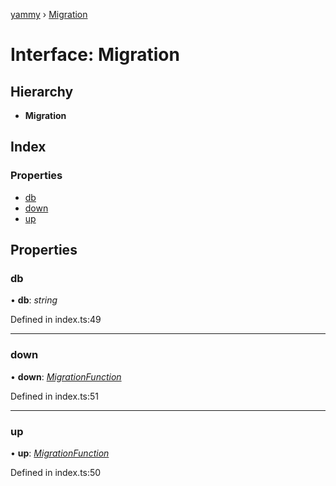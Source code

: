 [yammy](../README.md) › [Migration](migration.md)

# Interface: Migration

## Hierarchy

* **Migration**

## Index

### Properties

* [db](migration.md#db)
* [down](migration.md#down)
* [up](migration.md#up)

## Properties

###  db

• **db**: *string*

Defined in index.ts:49

___

###  down

• **down**: *[MigrationFunction](../README.md#migrationfunction)*

Defined in index.ts:51

___

###  up

• **up**: *[MigrationFunction](../README.md#migrationfunction)*

Defined in index.ts:50
